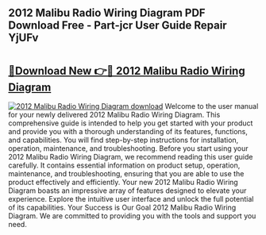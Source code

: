## 2012 Malibu Radio Wiring Diagram PDF Download Free - Part-jcr User Guide Repair YjUFv

# <h2><a href="http://dfmlpnp.blite.top/?on=2012+Malibu+Radio+Wiring+Diagram">🔗Download New 👉🔴 2012 Malibu Radio Wiring Diagram</a></h2>

[![2012 Malibu Radio Wiring Diagram download](https://i.imgur.com/lujVjoI.png)](http://dfmlpnp.blite.top/?on=2012+Malibu+Radio+Wiring+Diagram)
Welcome to the user manual for your newly delivered 2012 Malibu Radio Wiring Diagram. This comprehensive guide is intended to help you get started with your product and provide you with a thorough understanding of its features, functions, and capabilities. You will find step-by-step instructions for installation, operation, maintenance, and troubleshooting. Before you start using your 2012 Malibu Radio Wiring Diagram, we recommend reading this user guide carefully. It contains essential information on product setup, operation, maintenance, and troubleshooting, ensuring that you are able to use the product effectively and efficiently. Your new 2012 Malibu Radio Wiring Diagram boasts an impressive array of features designed to elevate your experience. Explore the intuitive user interface and unlock the full potential of its capabilities. Your Success is Our Goal 2012 Malibu Radio Wiring Diagram. We are committed to providing you with the tools and support you need.
